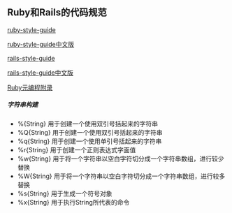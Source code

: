 ## Ruby和Rails的代码规范

[ruby-style-guide](https://github.com/bbatsov/ruby-style-guide)

[ruby-style-guide中文版](https://github.com/JuanitoFatas/ruby-style-guide/blob/master/README-zhCN.md)

[rails-style-guide](https://github.com/bbatsov/rails-style-guide)

[rails-style-guide中文版](https://github.com/JuanitoFatas/rails-style-guide/blob/master/README-zhCN.md)

[Ruby元编程附录](../articles/ruby-metaprogramming-appendixes.md)


##### 字符串构建

* %{String}  用于创建一个使用双引号括起来的字符串
* %Q{String} 用于创建一个使用双引号括起来的字符串
* %q{String} 用于创建一个使用单引号括起来的字符串
* %r{String} 用于创建一个正则表达式字面值
* %w{String} 用于将一个字符串以空白字符切分成一个字符串数组，进行较少替换
* %W{String} 用于将一个字符串以空白字符切分成一个字符串数组，进行较多替换
* %s{String} 用于生成一个符号对象
* %x{String} 用于执行String所代表的命令